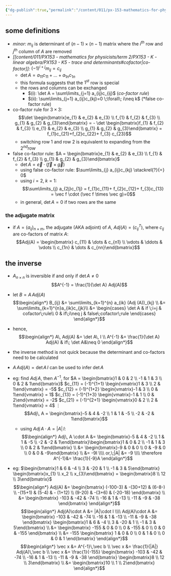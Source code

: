 ```yaml
---
{"dg-publish":true,"permalink":"/content/011/px-153-mathematics-for-physicists/term-2/px-153-k-linear-algebra/px-153-k7-matrix-inverse/","noteIcon":"1","created":"2025-08-27T13:14:05.144+01:00","updated":"2024-11-26T19:40:15.000+00:00"}
---
```


## some definitions
- *minor:* $m_{ij}$ is determinant of $(n-1)\times(n-1)$ matrix where the $i^{th}$ row and $j^{th}$ column of $A$ are removed
- *[[content/011/PX153 - mathematics for physicists/term 2/PX153 - K - linear algebra/PX153 - K5 - trace and determinants#cofactor\|co-factor]]:* $(-1)^{i+j}m_{ij} = c_{ij}$
	- $\det A = a_{11}c_{11}+\dots + a_{1n}c_{1n}$
	- this formula suggests that the $1^{st}$ row is special
	- the rows and columns can be exchanged
		- $(i): \det A = \sum\limits_{j=1} a_{ij}c_{ij}$ (*co-factor rule*)
		- $(ii): \sum\limits_{j=1} a_{ij}c_{kj}=0 \;\forall\; i\neq k$ (*false co-factor rule)
- co-factor rule for $3\times 3:$ 
$$\det \begin{bmatrix}e_{1} & e_{2} & e_{3} \\ f_{1} & f_{2} & f_{3} \\ g_{1} & g_{2} & g_{3}\end{bmatrix} = - \det \begin{bmatrix}f_{1} & f_{2} & f_{3} \\ e_{1} & e_{2} & e_{3} \\ g_{1} & g_{2} & g_{3}\end{bmatrix} = f_{1}c_{21}+f_{2}c_{22}+ f_{3} c_{23}$$
	- switching row 1 and row 2 is equivalent to expanding from the $2^{nd}row$
- false co-factor rule: $A = \begin{bmatrix}e_{1} & e_{2} & e_{3} \\ f_{1} & f_{2} & f_{3} \\ g_{1} & g_{2} & g_{3}\end{bmatrix}$
	- $\det A = \vec e \cdot (\vec f \times \vec g)$
	- using false co-factor rule: $\sum\limits_{j} a_{ij}c_{kj} \stackrel{?}{=} 0$
	- using $i=2,\; k=1:$ 
$$\sum\limits_{j} a_{2j}c_{1j} = f_{1}c_{11}+ f_{2}c_{12}+ f_{3}c_{13} = \vec f \cdot (\vec f \times \vec g)=0$$
	- in general, $\det A = 0$ if two rows are the same
### the adjugate matrix
- if $A = (a_{ij})_{n\times m}$, the adjugate (AKA adjoint) of $A$, $Adj(A) = (c_{ij}^{T})$, where $c_{ij}$ are co-factors of matrix $A:$ 
$$Adj(A) =   \begin{bmatrix} c_{11} &  \dots & c_{n1} \\ \vdots & \ddots & \vdots \\ c_{1n} & \dots & c_{nn}\end{bmatrix}$$
## the inverse
- $A_{n\times n}$ is inversible if and only if $\det A \neq 0$
$$A^{-1} = \frac{1}{\det A} Adj(A)$$
- let $B = A\, Adj(A)$
$$\begin{align*}
	 B_{ij} &= \sum\limits_{k=1}^{n} a_{ik} (Adj (A))_{kj} \\
	 &= \sum\limits_{k=1}^{n}a_{ik}c_{jk}\\
	 &= \begin{cases}
	 \det A & if \;i=j & cofactor\;rule\\
	 0 & if\;i\neq j & false\;cofactor\;rule
\end{cases}
\end{align*}$$
- hence,  
$$\begin{align*}
	A\, Adj(A) &= \det A\, I \\ 
	A^{-1} &= \frac{1}{\det A} Adj(A) & if\; \det A&\neq 0
\end{align*}$$
- the inverse method is not quick because the determinant and co-factors need to be calculated
- $A\, Adj(A)=\det A\,I$ can be used to infer $\det A$

- eg: find $Adj\, A$, then $A^{-1}$, for $A = \begin{bmatrix}1 & 0 & 2 \\ -1 & 1 & 3 \\ 0 & 2 & 1\end{bmatrix}$
		$c_{11} = (-1)^{1+1} \begin{vmatrix}1 & 3 \\ 2 & 1\end{vmatrix} = -5$
		$c_{12} = (-1)^{1+2} \begin{vmatrix}-1 & 3 \\ 0 & 1\end{vmatrix} = 1$
		$c_{13} = (-1)^{1+3} \begin{vmatrix}-1 & 1 \\ 0 & 2\end{vmatrix} = -2$
		$c_{21} = (-1)^{2+1} \begin{vmatrix}0 & 2 \\ 2 & 1\end{vmatrix} = 4$
		$\vdots$
	$$Adj\, A = \begin{bmatrix}-5 & 4 & -2 \\ 1 & 1 & -5 \\ -2 & -2 & 1\end{bmatrix}$$
	- using $Adj\, A \cdot A = |A|\, I:$ 
$$\begin{align*}
	Adj\, A \cdot A &= \begin{bmatrix}-5 & 4 & -2 \\ 1 & 1 & -5 \\ -2 & -2 & 1\end{bmatrix}\begin{bmatrix}1 & 0 & 2 \\ -1 & 1 & 3 \\ 0 & 2 & 1\end{bmatrix} \\
	&= \begin{bmatrix}-9 & 0 & 0 \\ 0 & -9 & 0 \\ 0 & 0 & -9\end{bmatrix} \\
	&= -9I \\\\
	or,\;|A| &= -9 \\\\
	\therefore A^{-1}&= \frac{1}{-9}A
\end{align*}$$

- eg: $\begin{bmatrix}1 & 6 & -4 \\ 3 & -20 & 1 \\ -1 & 3 & 5\end{bmatrix} \begin{bmatrix}x_{1} \\ x_2 \\ x_{3}\end{bmatrix} = \begin{bmatrix}8 \\ 12 \\ 3\end{bmatrix}$
$$\begin{align*}
	Adj(A) &= \begin{bmatrix} (-100-3) & -(30+12) & (6-8-) \\ -(15+1) & (5-4) & - (1+12) \\ (9-20) & -(3+6) & (-20-18) \end{bmatrix} \\
	&= \begin{bmatrix} -103 & -42 & -74 \\ -16 & 1 & -13 \\ -11 & -9 & -38 \end{bmatrix}
\end{align*}$$
$$\begin{align*}
	Adj(A)\cdot A &= |A|\cdot I \\\\
	Adj(A)\cdot A &= \begin{bmatrix} -103 & -42 & -74 \\ -16 & 1 & -13 \\ -11 & -9 & -38 \end{bmatrix} \begin{bmatrix}1 & 6 & -4 \\ 3 & -20 & 1 \\ -1 & 3 & 5\end{bmatrix} \\
	&= \begin{bmatrix} -155 & 0 & 0 \\ 0 & -155 & 0 \\ 0 & 0 & -155 \end{bmatrix} \\
	&= -155 \begin{bmatrix} 1 & 0 & 0 \\ 0 & 1 & 0 \\ 0 & 0 & 1 \end{bmatrix}
\end{align*}$$
$$\begin{align*}
	\vec x &= A^{-1}\,\vec b \\
	\vec x &= \frac{1}{|A|} Adj(A)\,\vec b \\
	\vec x &= \frac{1}{-155} \begin{bmatrix} -103 & -42 & -74 \\ -16 & 1 & -13 \\ -11 & -9 & -38 \end{bmatrix} \begin{bmatrix}8 \\ 12 \\ 3\end{bmatrix} \\
	&= \begin{bmatrix}10 \\ 1 \\ 2\end{bmatrix}
\end{align*}$$
